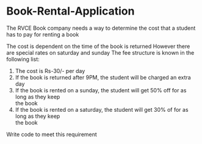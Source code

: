 # Book-Rental-Application

The RVCE Book company needs a way to determine the cost that a student has to pay for renting a book

The cost is dependent on the time of the book is returned
However there are special rates on saturday and sunday
The fee structure is known in the following list:

1. The cost is Rs-30/- per day
2. If the book is returned after 9PM, the student will be charged an extra day
3. If the book is rented on a sunday, the student will get 50% off for as long as they keep   
   the book
4. If the book is rented on a saturday, the student will get 30% of for as long as they keep   
   the book

Write code to meet this requirement